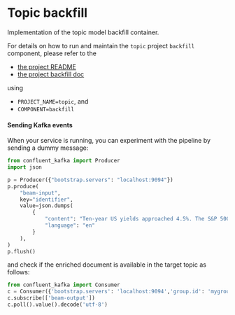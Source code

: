 # Topic backfill

Implementation of the topic model backfill container.

For details on how to run and maintain the `topic` project `backfill` component, please refer
to the
- [the project README](../README.md)
- [the project backfill doc](../../docs/05_backfill.md)

using

- `PROJECT_NAME=topic`, and
- `COMPONENT=backfill`

#### Sending Kafka events

When your service is running, you can experiment with the pipeline by sending a dummy message:

```python
from confluent_kafka import Producer
import json

p = Producer({"bootstrap.servers": "localhost:9094"})
p.produce(
    "beam-input",
    key="identifier",
    value=json.dumps(
        {
            "content": "Ten-year US yields approached 4.5%. The S&P 500 fluctuated, with the benchmark headed toward its fourth straight week of gains. Stocks will finish trading at 1 p.m. New York time in observance of Thanksgiving, and the recommended close for the Treasury cash",
            "language": "en"
        }
    ),
)
p.flush()
```

and check if the enriched document is available in the target topic as follows:


```python
from confluent_kafka import Consumer
c = Consumer({'bootstrap.servers': 'localhost:9094','group.id': 'mygroup','auto.offset.reset': 'earliest'})
c.subscribe(['beam-output'])
c.poll().value().decode('utf-8')
```
